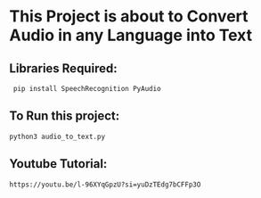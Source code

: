 # This Project is about to Convert Audio in any Language into Text
## Libraries Required:
``` pip install SpeechRecognition PyAudio```
## To Run this project:
``` python3 audio_to_text.py ```
## Youtube Tutorial:
``` https://youtu.be/l-96XYqGpzU?si=yuDzTEdg7bCFFp3O ```
